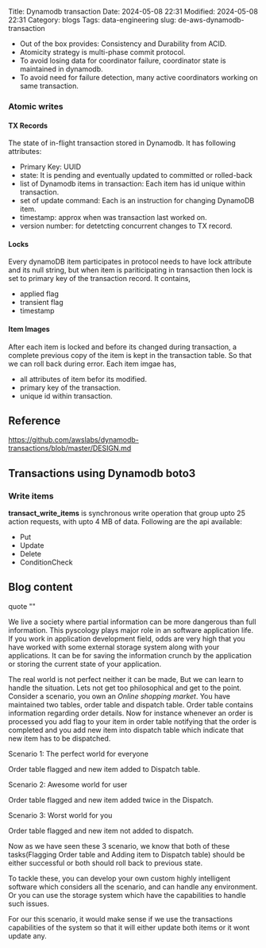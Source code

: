 Title: Dynamodb transaction
Date: 2024-05-08 22:31
Modified: 2024-05-08 22:31
Category: blogs
Tags: data-engineering
slug: de-aws-dynamodb-transaction


* Out of the box provides: Consistency and Durability from ACID.
* Atomicity strategy is multi-phase commit protocol.
* To avoid losing data for coordinator failure, coordinator state is maintained in dynamodb.
* To avoid need for failure detection, many active coordinators working on same transaction.

### Atomic writes

#### TX Records

The state of in-flight transaction stored in Dynamodb.
It has following attributes:

* Primary Key: UUID
* state: It is pending and eventually updated to committed or rolled-back
* list of Dynamodb items in transaction: Each item has id unique within transaction.
* set of update command: Each is an instruction for changing DynamoDB item.
* timestamp: approx when was transaction last worked on.
* version number: for detetcting concurrent changes to TX record.

#### Locks

Every dynamoDB item participates in protocol needs to have lock attribute and its null string, but when item is pariticipating in transaction then lock is set to primary key of the transaction record. It contains,
* applied flag
* transient flag
* timestamp 

#### Item Images

After each item is locked and before its changed during transaction, 
a complete previous copy of the item is kept in the transaction table. So that we can roll back during error.
Each item imgae has,
* all attributes of item befor its modified.
* primary key of the transaction.
* unique id within transaction.


## Reference
https://github.com/awslabs/dynamodb-transactions/blob/master/DESIGN.md


## Transactions using Dynamodb boto3

### Write items

**transact_write_items** is synchronous write operation that group upto 25 action requests, with upto 4 MB of data.
Following are the api available:
  * Put
  * Update
  * Delete
  * ConditionCheck 


## Blog content

quote ""

We live a society where partial information can be more dangerous than full information. This pyscology plays 
major role in an software application life. If you work in application development field, odds are very high that you have worked with some external 
storage system along with your applications. It can be for saving the information crunch by the application or
storing the current state of your application.

The real world is not perfect neither it can be made, But we can learn to handle the situation.
Lets not get too philosophical and get to the point. 
Consider a scenario, you own an *Online shopping market*.
You have maintained two tables, order table and dispatch table. 
Order table contains information regarding order details. Now for instance whenever an order is processed
you add flag to your item in order table notifying that the order is completed and
you add new item into dispatch table which indicate that new item has to be dispatched.

Scenario 1: The perfect world for everyone

Order table flagged and new item added to Dispatch table.

Scenario 2: Awesome world for user

Order table flagged and new item added twice in the Dispatch.

Scenario 3: Worst world for you

Order table flagged and new item not added to dispatch.

Now as we have seen these 3 scenario, we know that both of these tasks(Flagging Order table and Adding item to Dispatch table) should be either successful or 
both should roll back to previous state.

To tackle these, you can develop your own custom highly intelligent software which considers all the scenario, 
and can handle any environment. Or you can use the storage system which have the capabilities to handle such issues.

For our this scenario, it would make sense if we use the transactions capabilities of the system so that it will either update
both items or it wont update any.

